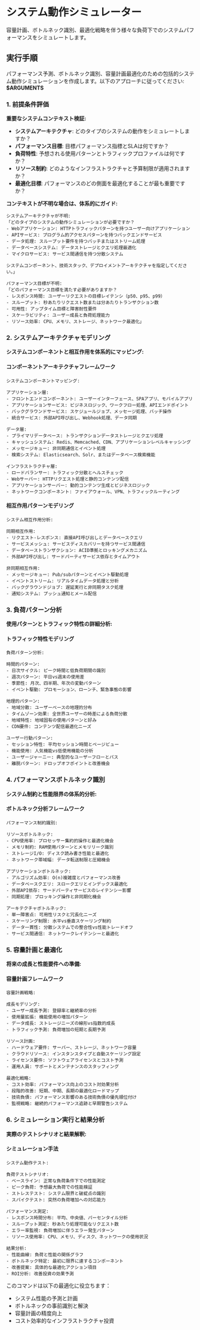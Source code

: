 # システム動作シミュレーター

容量計画、ボトルネック識別、最適化戦略を伴う様々な負荷下でのシステムパフォーマンスをシミュレートします。

## 実行手順

パフォーマンス予測、ボトルネック識別、容量計画最適化のための包括的システム動作シミュレーションを作成します。以下のアプローチに従ってください: **$ARGUMENTS**

### 1. 前提条件評価

**重要なシステムコンテキスト検証:**

- **システムアーキテクチャ**: どのタイプのシステムの動作をシミュレートしますか？
- **パフォーマンス目標**: 目標パフォーマンス指標とSLAは何ですか？
- **負荷特性**: 予想される使用パターンとトラフィックプロファイルは何ですか？
- **リソース制約**: どのようなインフラストラクチャと予算制限が適用されますか？
- **最適化目標**: パフォーマンスのどの側面を最適化することが最も重要ですか？

**コンテキストが不明な場合は、体系的にガイド:**

```
システムアーキテクチャが不明:
「どのタイプのシステムの動作シミュレーションが必要ですか？
- Webアプリケーション: HTTPトラフィックパターンを持つユーザー向けアプリケーション
- APIサービス: プログラム的アクセスパターンを持つバックエンドサービス
- データ処理: スループット要件を持つバッチまたはストリーム処理
- データベースシステム: データストレージとクエリ処理最適化
- マイクロサービス: サービス間通信を持つ分散システム

システムコンポーネント、技術スタック、デプロイメントアーキテクチャを指定してください。」

パフォーマンス目標が不明:
「どのパフォーマンス目標を満たす必要がありますか？
- レスポンス時間: ユーザーリクエストの目標レイテンシ（p50、p95、p99）
- スループット: 秒あたりリクエスト数または分あたりトランザクション数
- 可用性: アップタイム目標と障害耐性要件
- スケーラビリティ: ユーザー成長と負荷処理能力
- リソース効率: CPU、メモリ、ストレージ、ネットワーク最適化」
```

### 2. システムアーキテクチャモデリング

**システムコンポーネントと相互作用を体系的にマッピング:**

#### コンポーネントアーキテクチャフレームワーク
```
システムコンポーネントマッピング:

アプリケーション層:
- フロントエンドコンポーネント: ユーザーインターフェース、SPAアプリ、モバイルアプリ
- アプリケーションサービス: ビジネスロジック、ワークフロー処理、APIエンドポイント
- バックグラウンドサービス: スケジュールジョブ、メッセージ処理、バッチ操作
- 統合サービス: 外部API呼び出し、Webhook処理、データ同期

データ層:
- プライマリデータベース: トランザクションデータストレージとクエリ処理
- キャッシュシステム: Redis、Memcached、CDN、アプリケーションレベルキャッシング
- メッセージキュー: 非同期通信とイベント処理
- 検索システム: Elasticsearch、Solr、またはデータベース検索機能

インフラストラクチャ層:
- ロードバランサー: トラフィック分散とヘルスチェック
- Webサーバー: HTTPリクエスト処理と静的コンテンツ配信
- アプリケーションサーバー: 動的コンテンツ生成とビジネスロジック
- ネットワークコンポーネント: ファイアウォール、VPN、トラフィックルーティング
```

#### 相互作用パターンモデリング
```
システム相互作用分析:

同期相互作用:
- リクエスト-レスポンス: 直接API呼び出しとデータベースクエリ
- サービスメッシュ: サービスディスカバリーを持つサービス間通信
- データベーストランザクション: ACID準拠とロッキングメカニズム
- 外部API呼び出し: サードパーティサービス依存とタイムアウト

非同期相互作用:
- メッセージキュー: Pub/subパターンとイベント駆動処理
- イベントストリーム: リアルタイムデータ処理と分析
- バックグラウンドジョブ: 遅延実行と非同期タスク処理
- 通知システム: プッシュ通知とメール配信
```

### 3. 負荷パターン分析

**使用パターンとトラフィック特性の詳細分析:**

#### トラフィック特性モデリング
```
負荷パターン分析:

時間的パターン:
- 日次サイクル: ピーク時間と低負荷期間の識別
- 週次パターン: 平日vs週末の使用差
- 季節性: 月次、四半期、年次の変動パターン
- イベント駆動: プロモーション、ローンチ、緊急事態の影響

地理的パターン:
- 地域分散: ユーザーベースの地理的分布
- タイムゾーン効果: 全世界ユーザーの時差による負荷分散
- 地域特性: 地域固有の使用パターンと好み
- CDN要件: コンテンツ配信最適化ニーズ

ユーザー行動パターン:
- セッション特性: 平均セッション時間とページビュー
- 機能使用: 人気機能vs低使用機能の分析
- ユーザージャーニー: 典型的なユーザーフローとパス
- 離脱パターン: ドロップオフポイントと改善機会
```

### 4. パフォーマンスボトルネック識別

**システム制約と性能限界の体系的分析:**

#### ボトルネック分析フレームワーク
```
パフォーマンス制約識別:

リソースボトルネック:
- CPU使用率: プロセッサー集約的操作と最適化機会
- メモリ制約: RAM使用パターンとメモリリーク識別
- ストレージI/O: ディスク読み書き性能と最適化
- ネットワーク帯域幅: データ転送制限と圧縮機会

アプリケーションボトルネック:
- アルゴリズム効率: O(n)複雑度とパフォーマンス改善
- データベースクエリ: スロークエリとインデックス最適化
- 外部API依存: サードパーティサービスのレイテンシー影響
- 同期処理: ブロッキング操作と非同期化機会

アーキテクチャボトルネック:
- 単一障害点: 可用性リスクと冗長化ニーズ
- スケーリング制限: 水平vs垂直スケーリング制約
- データ一貫性: 分散システムでの整合性vs性能トレードオフ
- サービス間通信: ネットワークレイテンシーと最適化
```

### 5. 容量計画と最適化

**将来の成長と性能要件への準備:**

#### 容量計画フレームワーク
```
容量計画戦略:

成長モデリング:
- ユーザー成長予測: 登録率と継続率の分析
- 使用量拡張: 機能使用の増加パターン
- データ成長: ストレージニーズの線形vs指数的成長
- トラフィック予測: 負荷増加の短期と長期予測

リソース計画:
- ハードウェア要件: サーバー、ストレージ、ネットワーク容量
- クラウドリソース: インスタンスタイプと自動スケーリング設定
- ライセンス要件: ソフトウェアライセンスとコスト予測
- 運用人員: サポートとメンテナンスのスタッフィング

最適化戦略:
- コスト効率: パフォーマンス向上のコスト対効果分析
- 段階的改善: 短期、中期、長期の最適化ロードマップ
- 技術負債: パフォーマンス影響のある技術負債の優先順位付け
- 監視戦略: 継続的パフォーマンス追跡と早期警告システム
```

### 6. シミュレーション実行と結果分析

**実際のテストシナリオと結果解釈:**

#### シミュレーション手法
```
システム動作テスト:

負荷テストシナリオ:
- ベースライン: 正常な負荷条件下での性能測定
- ピーク負荷: 予想最大負荷での性能検証
- ストレステスト: システム限界と破綻点の識別
- スパイクテスト: 突然の負荷増加への対応能力

パフォーマンス測定:
- レスポンス時間分布: 平均、中央値、パーセンタイル分析
- スループット測定: 秒あたり処理可能なリクエスト数
- エラー率監視: 負荷増加に伴うエラー発生パターン
- リソース使用率: CPU、メモリ、ディスク、ネットワークの使用状況

結果分析:
- 性能曲線: 負荷と性能の関係グラフ
- ボトルネック特定: 最初に限界に達するコンポーネント
- 改善提案: 具体的な最適化アクション項目
- ROI分析: 改善投資の効果予測
```

このコマンドは以下の最適化に役立ちます：
- システム性能の予測と計画
- ボトルネックの事前識別と解決
- 容量計画の精度向上
- コスト効率的なインフラストラクチャ投資